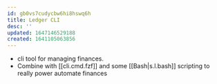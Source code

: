 ```yaml
---
id: gb0vs7cudycbw6hi8hswq6h
title: Ledger CLI
desc: ''
updated: 1647146529188
created: 1641105063856
---
```


- cli tool for managing finances.
- Combine with [[cli.cmd.fzf]] and some [[Bash|s.l.bash]] scripting to really power automate finances
